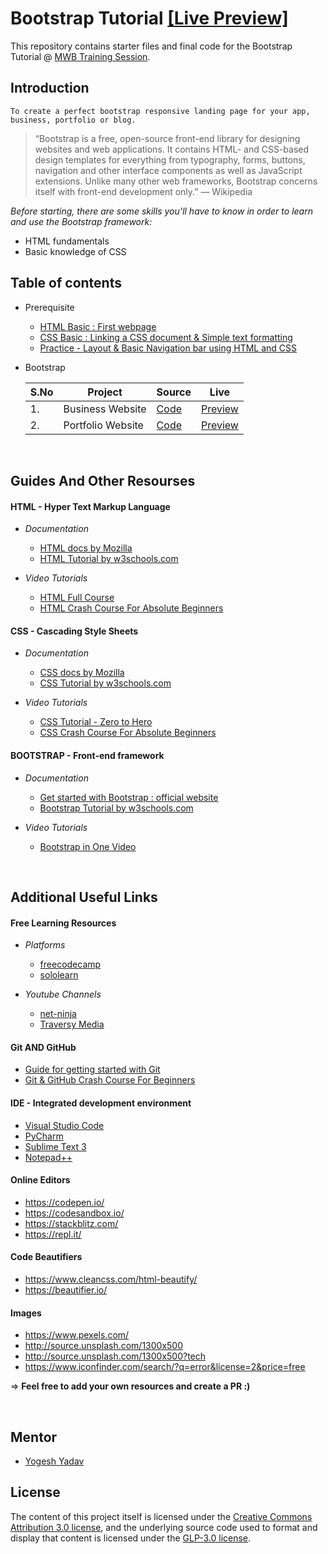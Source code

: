 # Bootstrap Tutorial [[Live Preview]](https://codescoop.github.io/bootstrap_tutorial/index.html)
This repository contains starter files and final code for the Bootstrap Tutorial @ [MWB Training Session](https://www.mentorswithoutborders.net/).

## Introduction

    To create a perfect bootstrap responsive landing page for your app, business, portfolio or blog.

> “Bootstrap is a free, open-source front-end library for designing websites and web applications. It contains HTML- and CSS-based design templates for everything from typography, forms, buttons, navigation and other interface components as well as JavaScript extensions. Unlike many other web frameworks, Bootstrap concerns itself with front-end development only.” — Wikipedia

*Before starting, there are some skills you’ll have to know in order to learn and use the Bootstrap framework:*

- HTML fundamentals
- Basic knowledge of CSS

## Table of contents
- Prerequisite
  -  [HTML Basic : First webpage](01%20HTML_first_webpage)
  -  [CSS Basic : Linking a CSS document & Simple text formatting](02%20CSS_basics)
  -  [Practice - Layout & Basic Navigation bar using HTML and CSS](03%20Create_CSS_navigation_bar)
- Bootstrap   

    | S.No | Project | Source | Live |
    | --- | --- | --- | --- |
    | 1. | Business Website | [Code](04%20Bootstrap/01%20business-website)| [Preview](https://codescoop.github.io/bootstrap_tutorial/index.html)|
    | 2. | Portfolio Website | [Code](04%20Bootstrap/01%20business-website)| [Preview](https://codescoop.github.io/bootstrap_tutorial/index.html)|

<br>


## Guides And Other Resourses

#### HTML - Hyper Text Markup Language

* *Documentation*
  * [HTML docs by Mozilla](https://developer.mozilla.org/en-US/docs/Web/HTML)
  * [HTML Tutorial by w3schools.com](https://www.w3schools.com/html/)
  

* *Video Tutorials*
  * [HTML Full Course](https://youtu.be/pQN-pnXPaVg)
  * [HTML Crash Course For Absolute Beginners](https://youtu.be/UB1O30fR-EE)


#### CSS - Cascading Style Sheets

* *Documentation*
  * [CSS docs by Mozilla](https://developer.mozilla.org/en-US/docs/Web/CSS)
  * [CSS Tutorial by w3schools.com](https://www.w3schools.com/css/)
  

* *Video Tutorials*
  * [CSS Tutorial - Zero to Hero](https://youtu.be/1Rs2ND1ryYc)
  * [CSS Crash Course For Absolute Beginners](https://youtu.be/yfoY53QXEnI)

#### BOOTSTRAP - Front-end framework

* *Documentation*
  * [Get started with Bootstrap : official website](https://getbootstrap.com/docs/4.5/getting-started/introduction/)
  * [Bootstrap Tutorial by w3schools.com](https://www.w3schools.com/bootstrap/)

* *Video Tutorials*
  * [Bootstrap in One Video](https://www.youtube.com/watch?v=gqOEoUR5RHg)

<br>

## Additional Useful Links

#### Free Learning Resources
* *Platforms*
  * [freecodecamp](https://www.freecodecamp.org/)
  * [sololearn](https://www.sololearn.com/)

* *Youtube Channels*
  * [net-ninja](https://www.youtube.com/channel/UCW5YeuERMmlnqo4oq8vwUpg)
  * [Traversy Media](https://www.youtube.com/channel/UC29ju8bIPH5as8OGnQzwJyA)

#### Git AND GitHub
* [Guide for getting started with Git](https://rogerdudler.github.io/git-guide/)
* [Git & GitHub Crash Course For Beginners](https://www.youtube.com/watch?v=SWYqp7iY_Tc)

#### IDE - Integrated development environment

- [Visual Studio Code](https://code.visualstudio.com/)
- [PyCharm](https://www.jetbrains.com/pycharm/)
- [Sublime Text 3](https://www.sublimetext.com/3)
- [Notepad++](https://notepad-plus-plus.org/downloads/)

#### Online Editors
 * https://codepen.io/
 * https://codesandbox.io/
 * https://stackblitz.com/
 * https://repl.it/

#### Code Beautifiers
* https://www.cleancss.com/html-beautify/
* https://beautifier.io/

#### Images
* https://www.pexels.com/
* http://source.unsplash.com/1300x500
* http://source.unsplash.com/1300x500?tech
* https://www.iconfinder.com/search/?q=error&license=2&price=free

=> **Feel free to add your own resources and create a PR :)**

<br> 

## Mentor

* [Yogesh Yadav](https://github.com/deltanode)


## License

The content of this project itself is licensed under the [Creative Commons Attribution 3.0 license](http://creativecommons.org/licenses/by/3.0/), and the underlying source code used to format and display that content is licensed under the [GLP-3.0 license](https://github.com/codescoop/bootstrap_tutorial/blob/main/LICENSE).
